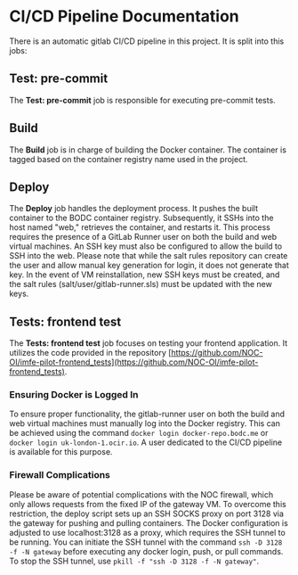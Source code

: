 # CI/CD Pipeline Documentation

There is an automatic gitlab CI/CD pipeline in this project. It is split into this jobs:

## Test: pre-commit

The **Test: pre-commit** job is responsible for executing pre-commit tests.

## Build

The **Build** job is in charge of building the Docker container. The container is tagged based on the container registry name used in the project.

## Deploy

The **Deploy** job handles the deployment process. It pushes the built container to the BODC container registry. Subsequently, it SSHs into the host named "web," retrieves the container, and restarts it. This process requires the presence of a GitLab Runner user on both the build and web virtual machines. An SSH key must also be configured to allow the build to SSH into the web. Please note that while the salt rules repository can create the user and allow manual key generation for login, it does not generate that key. In the event of VM reinstallation, new SSH keys must be created, and the salt rules (salt/user/gitlab-runner.sls) must be updated with the new keys.

## Tests: frontend test

The **Tests: frontend test** job focuses on testing your frontend application. It utilizes the code provided in the repository [https://github.com/NOC-OI/imfe-pilot-frontend_tests](https://github.com/NOC-OI/imfe-pilot-frontend_tests).

### Ensuring Docker is Logged In

To ensure proper functionality, the gitlab-runner user on both the build and web virtual machines must manually log into the Docker registry. This can be achieved using the command `docker login docker-repo.bodc.me` or `docker login uk-london-1.ocir.io`. A user dedicated to the CI/CD pipeline is available for this purpose.

### Firewall Complications

Please be aware of potential complications with the NOC firewall, which only allows requests from the fixed IP of the gateway VM. To overcome this restriction, the deploy script sets up an SSH SOCKS proxy on port 3128 via the gateway for pushing and pulling containers. The Docker configuration is adjusted to use localhost:3128 as a proxy, which requires the SSH tunnel to be running. You can initiate the SSH tunnel with the command `ssh -D 3128 -f -N gateway` before executing any docker login, push, or pull commands. To stop the SSH tunnel, use `pkill -f "ssh -D 3128 -f -N gateway"`.
